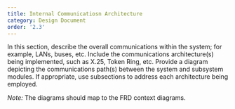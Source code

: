 ```yaml
---
title: Internal Communicatiosn Architecture
category: Design Document
order: '2.3'
---
```


In this section, describe the overall communications within the system; for example, LANs, buses, etc.  Include the communications architecture(s) being implemented, such as X.25, Token Ring, etc.  Provide a diagram depicting the communications path(s) between the system and subsystem modules.  If appropriate, use subsections to address each architecture being employed.

*Note:* The diagrams should map to the FRD context diagrams.
